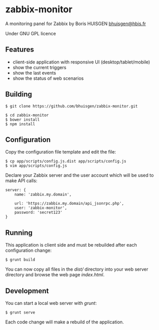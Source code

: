# zabbix-monitor

A monitoring panel for Zabbix by Boris HUISGEN <bhuisgen@hbis.fr>

Under GNU GPL licence

## Features

* client-side application with responsive UI (desktop/tablet/mobile)
* show the current triggers
* show the last events
* show the status of web scenarios

## Building

    $ git clone https://github.com/bhuisgen/zabbix-monitor.git

    $ cd zabbix-monitor
    $ bower install
    $ npm install

## Configuration

Copy the configuration file template and edit the file:

    $ cp app/scripts/config.js.dist app/scripts/config.js
    $ vim app/scripts/config.js

Declare your Zabbix server and the user account which will be used to make API calls:

    server: {
        name: 'zabbix.my.domain',

        url: 'https://zabbix.my.domain/api_jsonrpc.php',
        user: 'zabbix-monitor',
        password: 'secret123'
    }

## Running

This application is client side and must be rebuilded after each configuration change:

    $ grunt build

You can now copy all files in the *dist/* directory into your web server directory and browse the web page *index.html*.

## Development

You can start a local web server with *grunt*:

    $ grunt serve

Each code change will make a rebuild of the application.
